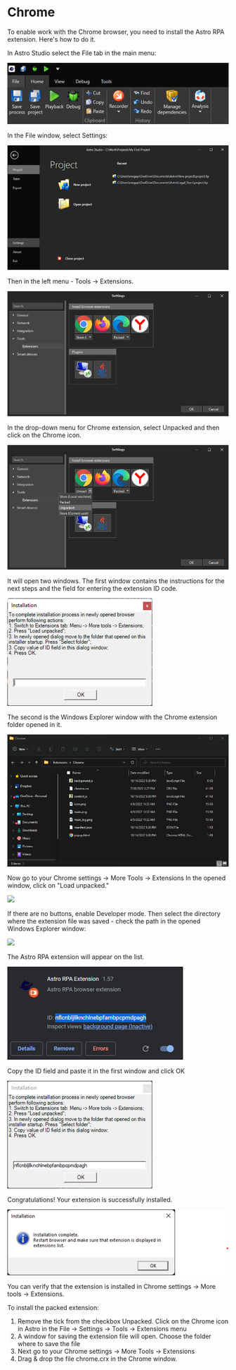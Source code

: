 # Chrome

To enable work with the Chrome browser, you need to install the Astro RPA extension. Here's how to do it. 


In Astro Studio select the File tab in the main menu:

![](../../../.gitbook/assets/Chrome_Install_1.png)

In the File window, select Settings:

![](../../../.gitbook/assets/Chrome_Install_2.png)

Then in the left menu - Tools -> Extensions.

![](../../../.gitbook/assets/Chrome_Install_3.png)

In the drop-down menu for Chrome extension, select Unpacked and then click on the Chrome icon.

![](../../../.gitbook/assets/Chrome_Install_4.png)

It will open two windows. The first window contains the instructions for the next steps and the field for entering the extension ID code.

![](../../../.gitbook/assets/Chrome_Install_5.png)

The second is the Windows Explorer window with the Chrome extension folder opened in it. 

![](../../../.gitbook/assets/Chrome_Install_6.png)

Now go to your Chrome settings -> More Tools -> Extensions
In the opened window, click on "Load unpacked."

![](../../../.gitbook/assets/setup\_ch2.png)

If there are no buttons, enable Developer mode.&#x20;
Then select the directory where the extension file was saved - check the path in the opened Windows Explorer window:

![](../../../.gitbook/assets/setup\_ch31.png)

The Astro RPA extension will appear on the list. 

![](../../../.gitbook/assets/Chrome_Install_7.png)

Copy the ID field and paste it in the first window and click OK

![](../../../.gitbook/assets/Chrome_Install_8.png)

Congratulations! Your extension is successfully installed.

![](../../../.gitbook/assets/Chrome_Install_9.png)

You can verify that the extension is installed in Chrome settings -> More tools -> Extensions.


To install the packed extension:

1. Remove the tick from the checkbox Unpacked. Click on the Chrome icon in Astro in the File -> Settings -> Tools -> Extensions menu&#x20;
2. A window for saving the extension file will open. Choose the folder where to save the file
3. Next go to your Chrome settings -> More Tools -> Extensions&#x20;
4. Drag & drop the file chrome.crx in the Chrome window.
